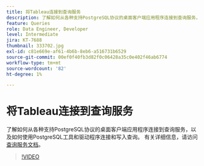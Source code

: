 ```yaml
---
title: 将Tableau连接到查询服务
description: 了解如何从各种支持PostgreSQL协议的桌面客户端应用程序连接到查询服务，以及如何使用PostgreSQL工具和驱动程序连接和写入查询。
feature: Queries
role: Data Engineer, Developer
level: Intermediate
jira: KT-7688
thumbnail: 333702.jpg
exl-id: c81e669e-af61-4b6b-8eb6-a516731b6529
source-git-commit: 00ef0f40fb3d82f0c06428a35c0e402f46ab6774
workflow-type: tm+mt
source-wordcount: '82'
ht-degree: 1%

---
```


# 将Tableau连接到查询服务

了解如何从各种支持PostgreSQL协议的桌面客户端应用程序连接到查询服务，以及如何使用PostgreSQL工具和驱动程序连接和写入查询。 有关详细信息，请访问[查询服务文档](https://experienceleague.adobe.com/docs/experience-platform/query/home.html?lang=zh-Hans)。

>[!VIDEO](https://video.tv.adobe.com/v/333702?learn=on)
